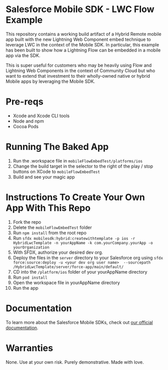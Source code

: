 
# Salesforce Mobile SDK - LWC Flow Example

This repository contains a working build artifact of a Hybrid Remote mobile app built with the new Lightning Web Component embed technique to leverage LWC in the context of the Mobile SDK. In particular, this example has been built to show how a Lightning Flow can be embedded in a mobile app via the SDK.

This is super useful for customers who may be heavily using Flow and Lightning Web Components in the context of Community Cloud but who want to extend that investment to their wholly-owned native or hybrid Mobile apps by leveraging the Mobile SDK.

# Pre-reqs

* Xcode and Xcode CLI tools
* Node and npm
* Cocoa Pods

# Running The Baked App

1. Run the .workspace file in `mobileFlowEmbedTest/platforms/ios`
2. Change the build target in the selector to the right of the play / stop buttons on XCode to `mobileFlowEmbedTest`
3. Build and see your magic app

# Instructions To Create Your Own App With This Repo

1. Fork the repo
2. Delete the `mobileFlowEmbedTest` folder
2. Run `npm install` from the root repo
2. Run `sfdx mobilesdk:hybrid:createwithtemplate -p ios -r HybridLwcTemplate -n yourAppName -k com.yourCompany.yourApp -o yourOrganization`
2. With SFDX, authorize your desired dev org.
3. Deploy the files in the `server` directory to your Salesforce org using `sfdx force:source:deploy -u <your dev org user name>  --sourcepath /HybridLwcTemplate/server/force-app/main/default/`
6. CD into the `/platform/ios` folder of your yourAppName directory
7. Run `pod install` 
8. Open the workspace file in yourAppName directory
9. Run the app

# Documentation

To learn more about the Salesforce Mobile SDKs, check out [our official documentation](https://developer.salesforce.com/docs/atlas.en-us.mobile_sdk.meta/mobile_sdk/intro.htm).

# Warranties

None. Use at your own risk. Purely demonstrative. Made with love.
